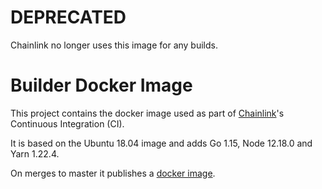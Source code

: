 # DEPRECATED

Chainlink no longer uses this image for any builds.

# Builder Docker Image

This project contains the docker image used as part of [Chainlink](https://github.com/smartcontractkit/chainlink)'s Continuous Integration (CI).

It is based on the Ubuntu 18.04 image and adds Go 1.15, Node 12.18.0 and Yarn 1.22.4.

On merges to master it publishes a [docker image](https://hub.docker.com/r/smartcontract/builder).
